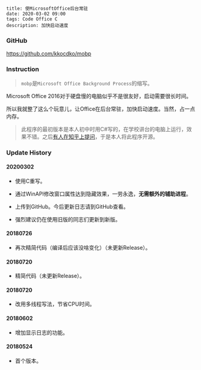 ```
title: 使MicrosoftOffice后台常驻
date: 2020-03-02 09:00
tags: Code Office C
description: 加快启动速度
```

### GitHub

<https://github.com/kkocdko/mobp>

### Instruction

> `mobp`是`Microsoft Office Background Process`的缩写。

Microsoft Office 2016对于硬盘慢的电脑似乎不是很友好，启动需要很长时间。

所以我就整了这么个玩意儿，让Office在后台常驻，加快启动速度。当然，占一点内存。

> 此程序的最初版本是本人初中时用C#写的，在学校讲台的电脑上运行，效果不错。之后[有人在知乎上提问]()，于是本人将此程序开源。

### Update History

#### 20200302

* 使用C重写。

* 通过WinAPI修改窗口属性达到隐藏效果，一劳永逸，**无需额外的辅助进程**。

* 上传到GitHub。今后更新日志请到GitHub查看。

* 强烈建议仍在使用旧版的同志们更新到新版。

#### 20180726

* 再次精简代码（编译后应该没啥变化）（未更新Release）。

#### 20180720

* 精简代码（未更新Release）。

#### 20180720

* 改用多线程写法，节省CPU时间。

#### 20180602

* 增加显示日志的功能。

#### 20180524

* 首个版本。

